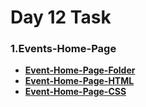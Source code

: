 # __**Day 12 Task**__

 ### 1.__Events-Home-Page__
  * __[Event-Home-Page-Folder](./Event-Home-Page/)__
  * __[Event-Home-Page-HTML](./Event-Home-Page/index.html)__
  * __[Event-Home-Page-CSS](./Event-Home-Page/CSS/)__

 